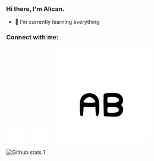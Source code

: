 ### Hi there, I'm Alican.

- 🌱 I’m currently learning everything 
  
### Connect with me:
[![website](./img/linkedin-dark.svg)](https://tr.linkedin.com/in/alican-bayraktar)
&nbsp;&nbsp;
[![website](./img/instagram-dark.svg)](https://www.instagram.com/alicanb.11/)
&nbsp;&nbsp;
[![website](./img/ab-logoweb.svg)](https://www.alican.infinityfreeapp.com)


![Github stats 1](https://github-readme-stats.vercel.app/api?username=Vlicvn&show_icons=true&theme=gradient) 






